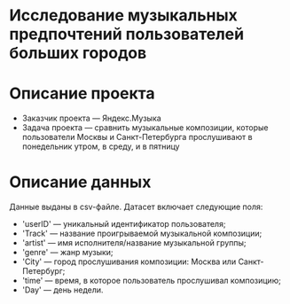# Исследование музыкальных предпочтений пользователей больших городов

# Описание проекта

- Заказчик проекта — Яндекс.Музыка
- Задача проекта — сравнить музыкальные композиции, которые пользователи Москвы и Санкт-Петербурга прослушивают в понедельник утром, в среду, и в пятницу

# Описание данных

Данные выданы в csv-файле. Датасет включает следующие поля:

- 'userID' — уникальный идентификатор пользователя;
- 'Track' — название проигрываемой музыкальной композиции;
- 'artist' — имя исполнителя/название музыкальной группы;
- 'genre' —  жанр музыки;
- 'City' — город прослушивания композиции: Москва или Санкт-Петербург;
- 'time' — время, в которое пользователь прослушивал композицию;
- 'Day' — день недели.
